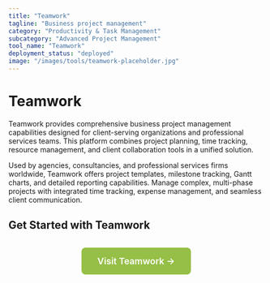 ```yaml
---
title: "Teamwork"
tagline: "Business project management"
category: "Productivity & Task Management"
subcategory: "Advanced Project Management"
tool_name: "Teamwork"
deployment_status: "deployed"
image: "/images/tools/teamwork-placeholder.jpg"
---
```


# Teamwork

Teamwork provides comprehensive business project management capabilities designed for client-serving organizations and professional services teams. This platform combines project planning, time tracking, resource management, and client collaboration tools in a unified solution.

Used by agencies, consultancies, and professional services firms worldwide, Teamwork offers project templates, milestone tracking, Gantt charts, and detailed reporting capabilities. Manage complex, multi-phase projects with integrated time tracking, expense management, and seamless client communication.

## Get Started with Teamwork

<div style="text-align: center; margin: 2rem 0;">
  <a href="https://www.teamwork.com" target="_blank" rel="noopener noreferrer" style="display: inline-block; background: #96BF47; color: white; padding: 1rem 2rem; text-decoration: none; border-radius: 8px; font-weight: 600; font-size: 1.1rem;">Visit Teamwork →</a>
</div>